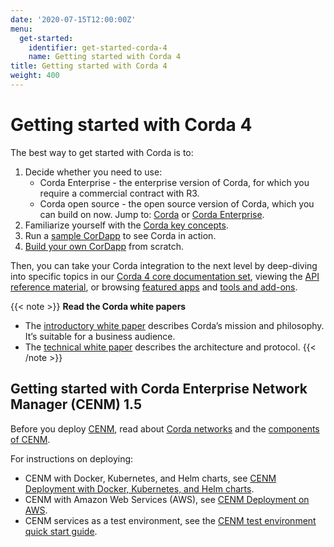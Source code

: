 ```yaml
---
date: '2020-07-15T12:00:00Z'
menu:
  get-started:
    identifier: get-started-corda-4
    name: Getting started with Corda 4
title: Getting started with Corda 4
weight: 400
---
```


# Getting started with Corda 4

The best way to get started with Corda is to:
1. Decide whether you need to use:
   * Corda Enterprise - the enterprise version of Corda, for which you require a commercial contract with R3.
   * Corda open source - the open source version of Corda, which you can build on now.
   Jump to: [Corda](../../en/platform/corda/4.10/community.html) or [Corda Enterprise](../../en/platform/corda/4.10/enterprise.html).
2. Familiarize yourself with the [Corda key concepts](./corda-key-concepts.md).
3. Run a [sample CorDapp](../../en/platform/corda/4.10/community/tutorial-cordapp.md) to see Corda in action.
4. [Build your own CorDapp](../../en/tutorials/corda/4.10/community/build-basic-cordapp/basic-cordapp-intro.md) from scratch.

Then, you can take your Corda integration to the next level by deep-diving into specific topics in our [Corda 4 core documentation set](../../en/platform/corda/4.10/community.html), viewing the [API reference material](../../en/api-ref.html), or browsing [featured apps](../../en/apps.html) and [tools and add-ons](../../en/tools.html).

{{< note >}}
<b>Read the Corda white papers</b>
* The [introductory white paper](https://www.r3.com/white-papers/the-corda-platform-an-introduction-whitepaper/) describes Corda’s mission and philosophy. It’s suitable for a business audience.
* The [technical white paper](https://www.r3.com/white-papers/corda-technical-whitepaper/) describes the architecture and protocol.
{{< /note >}}

## Getting started with Corda Enterprise Network Manager (CENM) 1.5

Before you deploy [CENM](../../en/platform/corda/1.5/cenm.html), read about [Corda networks](../../en/platform/corda/1.5/cenm/corda-networks.md) and the [components of CENM](../../en/platform/corda/1.5/cenm/enm-components.md).

For instructions on deploying:
* CENM with Docker, Kubernetes, and Helm charts, see [CENM Deployment with Docker, Kubernetes, and Helm charts](../../en/platform/corda/1.5/cenm/deployment-kubernetes.md).
* CENM with Amazon Web Services (AWS), see [CENM Deployment on AWS](../../en/platform/corda/1.5/cenm/aws-deployment-guide.md).
* CENM services as a test environment, see the [CENM test environment quick start guide](../../en/platform/corda/1.5/cenm/quick-start.md).
